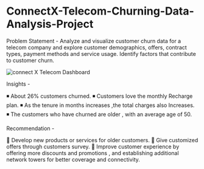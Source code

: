# ConnectX-Telecom-Churning-Data-Analysis-Project

Problem Statement - Analyze and visualize customer churn data for a telecom company and explore customer demographics, offers, contract types, payment methods and service usage. Identify factors that contribute to customer churn.

![connect X Telecom Dashboard](https://github.com/Parameswar1/ConnectX-Telecom-Churning-Data-Analysis-Project/assets/113311265/e2f78215-189b-4eec-b30a-2f41d163eef5)




Insights -

◾ About 26% customers churned.
◾ Customers love the monthly Recharge plan.
◾ As the tenure in months increases ,the total charges also Increases.
◾ The customers who have churned are older , with an average age of 50.

Recommendation -

🔺 Develop new products or services for older customers.
🔺 Give customized offers through customers survey.
🔺 Improve customer experience by offering more discounts and promotions , and establishing additional network towers for better coverage and connectivity.
